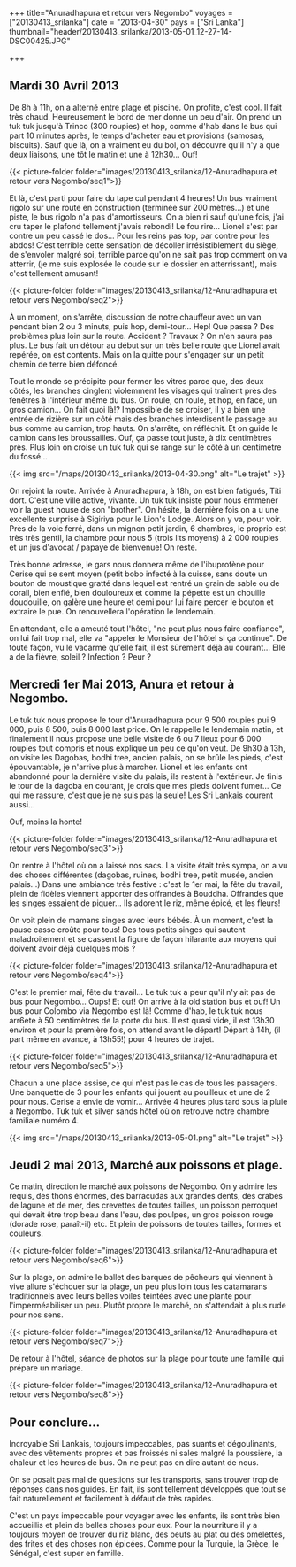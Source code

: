 +++
title="Anuradhapura et retour vers Negombo"
voyages = ["20130413_srilanka"]
date = "2013-04-30"
pays = ["Sri Lanka"]
thumbnail="header/20130413_srilanka/2013-05-01_12-27-14-DSC00425.JPG"

+++


## Mardi 30 Avril 2013

De 8h à 11h, on a alterné entre plage et piscine. On profite, c'est cool. Il fait très chaud. Heureusement le bord de mer donne un peu d'air. On prend un tuk tuk jusqu'à Trinco (300 roupies) et hop, comme d'hab dans le bus qui part 10 minutes après, le temps d'acheter eau et provisions (samosas, biscuits). Sauf que là, on a vraiment eu du bol, on découvre qu'il n'y a que deux liaisons, une tôt le matin et une à 12h30... Ouf!


{{< picture-folder folder="images/20130413_srilanka/12-Anuradhapura et retour vers Negombo/seq1">}}


Et là, c'est parti pour faire du tape cul pendant 4 heures! Un bus vraiment rigolo sur une route en construction (terminée sur 200 mètres...) et une piste, le bus rigolo n'a pas d'amortisseurs. On a bien ri sauf qu'une fois, j'ai cru taper le plafond tellement j'avais rebondi! Le fou rire... Lionel s'est par contre un peu cassé le dos... Pour les reins pas top, par contre pour les abdos!
C'est terrible cette sensation de décoller irrésistiblement du siège, de s'envoler malgré soi, terrible parce qu'on ne sait pas trop comment on va atterrir, (je me suis explosée le coude sur le dossier en atterrissant), mais c'est tellement amusant!

{{< picture-folder folder="images/20130413_srilanka/12-Anuradhapura et retour vers Negombo/seq2">}}

À un moment, on s'arrête, discussion de notre chauffeur avec un van pendant bien 2 ou 3 minuts, puis hop, demi-tour... Hep! Que passa ? Des problèmes plus loin sur la route. Accident ? Travaux ? On n'en saura pas plus. Le bus fait un détour au début sur un très belle route que Lionel avait repérée, on est contents. Mais on la quitte pour s'engager sur un petit chemin de terre bien défoncé.

Tout le monde se précipite pour fermer les vitres parce que, des deux côtés, les branches cinglent violemment les visages qui traînent près des fenêtres à l'intérieur même du bus. On roule, on roule, et hop, en face, un gros camion... On fait quoi là!? Impossible de se croiser, il y a bien une entrée de rizière sur un côté mais des branches interdisent le passage au bus comme au camion, trop hauts. On s'arrête, on réfléchit. Et on guide le camion dans les broussailles. Ouf, ça passe tout juste, à dix centimètres près. Plus loin on croise un tuk tuk qui se range sur le côté à un centimètre du fossé...


{{< img src="/maps/20130413_srilanka/2013-04-30.png" alt="Le trajet" >}}


On rejoint la route. Arrivée à Anuradhapura, à 18h, on est bien fatigués, Titi dort. C'est une ville active, vivante. Un tuk tuk insiste pour nous emmener voir la guest house de son "brother". On hésite, la dernière fois on a u une excellente surprise à Sigiriya pour le Lion's Lodge. Alors on y va, pour voir. Près de la voie ferré, dans un mignon petit jardin, 6 chambres, le proprio est très très gentil, la chambre pour nous 5 (trois lits moyens) à 2 000 roupies et un jus d'avocat / papaye de bienvenue! On reste.

Très bonne adresse, le gars nous donnera même de l'ibuprofène pour Cerise qui se sent moyen (petit bobo infecté à la cuisse, sans doute un bouton de moustique gratté dans lequel est rentré un grain de sable ou de corail, bien enflé, bien douloureux et comme la pépette est un chouille doudouille, on galère une heure et demi pour lui faire percer le bouton et extraire le pue.  On renouvellera l'opération le lendemain. 

En attendant, elle a ameuté tout l'hôtel, "ne peut plus nous faire confiance", on lui fait trop mal, elle va "appeler le Monsieur de l'hôtel si ça continue". De toute façon, vu le vacarme qu'elle fait, il est sûrement déjà au courant... Elle a de la fièvre, soleil ? Infection ? Peur ?


## Mercredi 1er Mai 2013, Anura et retour à Negombo.

Le tuk tuk nous propose le tour d'Anuradhapura pour 9 500 roupies pui 9 000, puis 8 500, puis 8 000 last price. On le rappelle le lendemain matin, et finalement il nous propose une belle visite de 6 ou 7 lieux pour 6 000 roupies tout compris et nous explique un peu ce qu'on veut.
De 9h30 à 13h, on visite les Dagobas, bodhi tree, ancien palais, on se brûle les pieds, c'est épouvantable, je n'arrive plus à marcher. Lionel et les enfants ont abandonné pour la dernière visite du palais, ils restent à l'extérieur. Je finis le tour de la dagoba en courant, je crois que mes pieds doivent fumer... Ce qui me rassure, c'est que je ne suis pas la seule! Les Sri Lankais courent aussi...

Ouf, moins la honte!

{{< picture-folder folder="images/20130413_srilanka/12-Anuradhapura et retour vers Negombo/seq3">}}


On rentre à l'hôtel où on a laissé nos sacs. La visite était très sympa, on a vu des choses différentes (dagobas, ruines, bodhi tree, petit musée, ancien palais...) Dans une ambiance très festive : c'est le 1er mai, la fête du travail, plein de fidèles viennent apporter des offrandes à Bouddha. Offrandes que les singes essaient de piquer... Ils adorent le riz, même épicé, et les fleurs!

On voit plein de mamans singes avec leurs bébés. À un moment, c'est la pause casse croûte pour tous! Des tous petits singes qui sautent maladroitement et se cassent la figure de façon hilarante aux moyens qui doivent avoir déjà quelques mois ? 

{{< picture-folder folder="images/20130413_srilanka/12-Anuradhapura et retour vers Negombo/seq4">}}

C'est le premier mai, fête du travail... Le tuk tuk a peur qu'il n'y ait pas de bus pour Negombo... Oups! Et ouf! On arrive à la old station bus et ouf! Un bus pour Colombo via Negombo est là! Comme d'hab, le tuk tuk nous arr6ete à 50 centimètres de la porte du bus. Il est quasi vide, il est 13h30 environ et pour la première fois, on attend avant le départ! Départ à 14h, (il part même en avance, à 13h55!) pour 4 heures de trajet.

{{< picture-folder folder="images/20130413_srilanka/12-Anuradhapura et retour vers Negombo/seq5">}}

Chacun a une place assise, ce qui n'est pas le cas de tous les passagers. Une banquette de 3 pour les enfants qui jouent au pouilleux et une de 2 pour nous. Cerise a envie de vomir... Arrivée 4 heures plus tard sous la pluie à Negombo. Tuk tuk et silver sands hôtel où on retrouve notre chambre familiale numéro 4.

{{< img src="/maps/20130413_srilanka/2013-05-01.png" alt="Le trajet" >}}



## Jeudi 2 mai 2013, Marché aux poissons et plage.

Ce matin, direction le marché aux poissons de Negombo. On y admire les requis, des thons énormes, des barracudas aux grandes dents, des crabes de lagune et de mer, des crevettes de toutes tailles, un poisson perroquet qui devait être trop beau dans l'eau, des poulpes, un gros poisson rouge (dorade rose, paraît-il) etc. Et plein de poissons de toutes tailles, formes et couleurs.

{{< picture-folder folder="images/20130413_srilanka/12-Anuradhapura et retour vers Negombo/seq6">}}

Sur la plage, on admire le ballet des barques de pêcheurs qui viennent à vive allure s'échouer sur la plage, un peu plus loin tous les catamarans traditionnels avec leurs belles voiles teintées avec une plante pour l'imperméabiliser un peu. Plutôt propre le marché, on s'attendait à plus rude pour nos sens. 

{{< picture-folder folder="images/20130413_srilanka/12-Anuradhapura et retour vers Negombo/seq7">}}


De retour à l'hôtel, séance de photos sur la plage pour toute une famille qui prépare un mariage.

{{< picture-folder folder="images/20130413_srilanka/12-Anuradhapura et retour vers Negombo/seq8">}}

## Pour conclure...

Incroyable Sri Lankais, toujours impeccables, pas suants et dégoulinants, avec des vêtements propres et pas froissés ni sales malgré la poussière, la chaleur et les heures de bus. On ne peut pas en dire autant de nous.

On se posait pas mal de questions sur les transports, sans trouver trop de réponses dans nos guides. En fait, ils sont tellement développés que tout se fait naturellement et facilement à défaut de très rapides.

C'est un pays impeccable pour voyager avec les enfants, ils sont très bien accueillis et plein de belles choses pour eux. Pour la nourriture il y a toujours moyen de trouver du riz blanc, des oeufs au plat ou des omelettes, des frites et des choses non épicées.
Comme pour la Turquie, la Grèce, le Sénégal, c'est super en famille.

